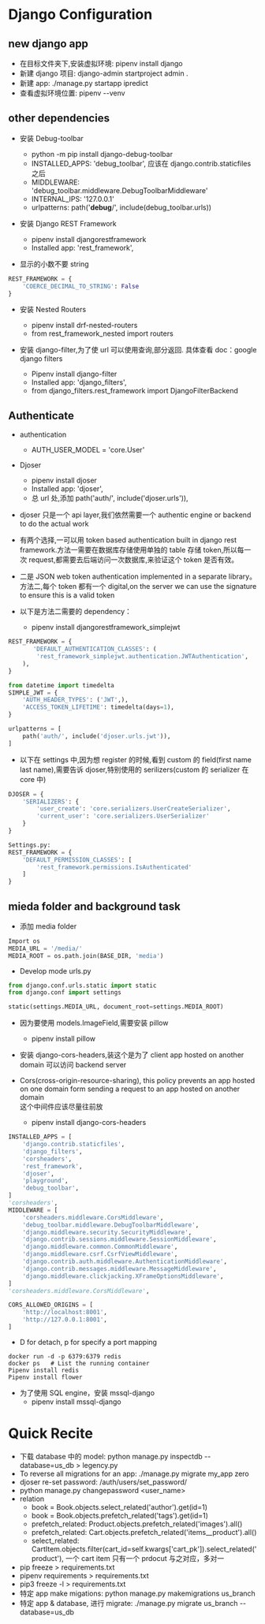 # Django Configuration

## new django app

- 在目标文件夹下,安装虚拟环境: pipenv install django
- 新建 django 项目: django-admin startproject admin .
- 新建 app: ./manage.py startapp ipredict
- 查看虚拟环境位置: pipenv --venv

## other dependencies

- 安装 Debug-toolbar

  - python -m pip install django-debug-toolbar
  - INSTALLED_APPS: 'debug_toolbar', 应该在 django.contrib.staticfiles 之后
  - MIDDLEWARE: 'debug_toolbar.middleware.DebugToolbarMiddleware'
  - INTERNAL_IPS: '127.0.0.1'
  - urlpatterns: path('**debug**/', include(debug_toolbar.urls))

- 安装 Django REST Framework

  - pipenv install djangorestframework
  - Installed app: 'rest_framework',

- 显示的小数不要 string

```Python
REST_FRAMEWORK = {
    'COERCE_DECIMAL_TO_STRING': False
}
```

- 安装 Nested Routers

  - pipenv install drf-nested-routers
  - from rest_framework_nested import routers

- 安装 django-filter,为了使 url 可以使用查询,部分返回. 具体查看 doc：google django filters
  - Pipenv install django-filter
  - Installed app: 'django_filters',
  - from django_filters.rest_framework import DjangoFilterBackend

## Authenticate

- authentication

  - AUTH_USER_MODEL = 'core.User'

- Djoser

  - pipenv install djoser
  - Installed app: 'djoser',
  - 总 url 处,添加 path('auth/', include('djoser.urls')),

- djoser 只是一个 api layer,我们依然需要一个 authentic engine or backend to do the actual work
- 有两个选择,一可以用 token based authentication built in django rest framework.方法一需要在数据库存储使用单独的 table 存储 token,所以每一次 request,都需要去后端访问一次数据库,来验证这个 token 是否有效。
- 二是 JSON web token authentication implemented in a separate library。方法二,每个 token 都有一个 digital,on the server we can use the signature to ensure this is a valid token
- 以下是方法二需要的 dependency：
  - pipenv install djangorestframework_simplejwt

```Python
REST_FRAMEWORK = {
       'DEFAULT_AUTHENTICATION_CLASSES': (
        'rest_framework_simplejwt.authentication.JWTAuthentication',
    ),
}

from datetime import timedelta
SIMPLE_JWT = {
    'AUTH_HEADER_TYPES': ('JWT',),
	'ACCESS_TOKEN_LIFETIME': timedelta(days=1),
}

urlpatterns = [
    path('auth/', include('djoser.urls.jwt')),
]
```

- 以下在 settings 中,因为想 register 的时候,看到 custom 的 field(first name last name),需要告诉 djoser,特别使用的 serilizers(custom 的 serializer 在 core 中)

```Python
DJOSER = {
    'SERIALIZERS': {
        'user_create': 'core.serializers.UserCreateSerializer',
        'current_user': 'core.serializers.UserSerializer'
    }
}

Settings.py:
REST_FRAMEWORK = {
    'DEFAULT_PERMISSION_CLASSES': [
        'rest_framework.permissions.IsAuthenticated'
    ]
}
```

## mieda folder and background task

- 添加 media folder

```Python
Import os
MEDIA_URL = '/media/'
MEDIA_ROOT = os.path.join(BASE_DIR, 'media')
```

- Develop mode urls.py

```Python
from django.conf.urls.static import static
from django.conf import settings

static(settings.MEDIA_URL, document_root=settings.MEDIA_ROOT)
```

- 因为要使用 models.ImageField,需要安装 pillow

  - pipenv install pillow

- 安装 django-cors-headers,装这个是为了 client app hosted on another domain 可以访问 backend server
- Cors(cross-origin-resource-sharing), this policy prevents an app hosted on one domain form sending a request to an app hosted on another domain  
  这个中间件应该尽量往前放
  - pipenv install django-cors-headers

```Python
INSTALLED_APPS = [
    'django.contrib.staticfiles',
    'django_filters',
    'corsheaders',
    'rest_framework',
    'djoser',
    'playground',
    'debug_toolbar',
]
'corsheaders',
MIDDLEWARE = [
    'corsheaders.middleware.CorsMiddleware',
    'debug_toolbar.middleware.DebugToolbarMiddleware',
    'django.middleware.security.SecurityMiddleware',
    'django.contrib.sessions.middleware.SessionMiddleware',
    'django.middleware.common.CommonMiddleware',
    'django.middleware.csrf.CsrfViewMiddleware',
    'django.contrib.auth.middleware.AuthenticationMiddleware',
    'django.contrib.messages.middleware.MessageMiddleware',
    'django.middleware.clickjacking.XFrameOptionsMiddleware',
]
'corsheaders.middleware.CorsMiddleware',
```

```Python
CORS_ALLOWED_ORIGINS = [
    'http://localhost:8001',
    'http://127.0.0.1:8001',
]
```

- D for detach, p for specify a port mapping

```Docker
docker run -d -p 6379:6379 redis
docker ps	# List the running container
Pipenv install redis
Pipenv install flower
```

- 为了使用 SQL engine，安装 mssql-django
  - pipenv install mssql-django

# Quick Recite

- 下载 database 中的 model: python manage.py inspectdb --database=us_db > legency.py
- To reverse all migrations for an app: ./manage.py migrate my_app zero
- djoser re-set password: /auth/users/set_password/
- python manage.py changepassword <user_name>
- relation
  - book = Book.objects.select_related('author').get(id=1)
  - book = Book.objects.prefetch_related('tags').get(id=1)
  - prefetch_related: Product.objects.prefetch_related('images').all()
  - prefetch_related: Cart.objects.prefetch_related('items\_\_product').all()
  - select_related: CartItem.objects.filter(cart_id=self.kwargs['cart_pk']).select_related('product'), 一个 cart item 只有一个 prdocut 与之对应，多对一
- pip freeze > requirements.txt
- pipenv requirements > requirements.txt
- pip3 freeze -l > requirements.txt
- 特定 app make migations: python manage.py makemigrations us_branch
- 特定 app & database, 进行 migrate: ./manage.py migrate us_branch --database=us_db
